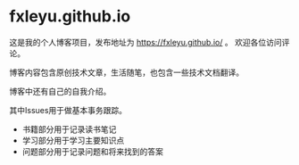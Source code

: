 # fxleyu.github.io
这是我的个人博客项目，发布地址为 https://fxleyu.github.io/ 。
欢迎各位访问评论。

博客内容包含原创技术文章，生活随笔，也包含一些技术文档翻译。

博客中还有自己的自我介绍。

其中Issues用于做基本事务跟踪。
- 书籍部分用于记录读书笔记
- 学习部分用于学习主要知识点
- 问题部分用于记录问题和将来找到的答案
